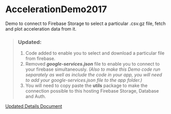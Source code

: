 # AccelerationDemo2017
Demo to connect to Firebase Storage to select a particular .csv.gz file, fetch and plot acceleration data from it.

> ### Updated:
>
> 1. Code added to enable you to select and download a particular file from firebase.
> 2. Removed ***google-services.json*** file to enable you to connect to your firebase simultaneously. _(Also to make this Demo code run separately as well as include the code in your app, you will need to add your google-services.json file to the app folder.)_
> 3. You will need to copy paste the **utils** package to make the connection possible to this hosting Firebase Storage, Database and Auth.


[Updated Details Document](https://docs.google.com/a/husky.neu.edu/document/d/13L9Upy_eWb6_1I3X2nJDx-MKMjQGcv-p0p7iYgIwCoQ/edit?usp=sharing)